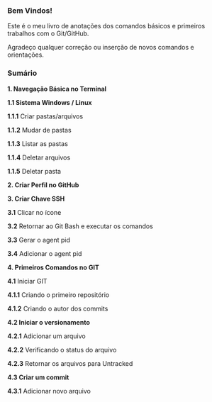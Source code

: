### Bem Vindos!

Este é o meu livro de anotações dos comandos básicos e primeiros trabalhos com o Git/GitHub.

Agradeço qualquer correção ou inserção de novos comandos e orientações.

### **Sumário**

**1. Navegação Básica no Terminal**

**1.1 Sistema Windows / Linux**

**1.1.1** Criar pastas/arquivos

**1.1.2** Mudar de pastas

**1.1.3** Listar as pastas

**1.1.4** Deletar arquivos

**1.1.5** Deletar pasta

**2. Criar Perfil no GitHub**

**3. Criar Chave SSH**

**3.1** Clicar no ícone 

**3.2** Retornar ao Git Bash e executar os comandos 

**3.3** Gerar o agent pid

**3.4** Adicionar o agent pid

**4. Primeiros Comandos no GIT**

**4.1** Iniciar GIT

**4.1.1** Criando o primeiro repositório

**4.1.2** Criando o autor dos commits

**4.2 Iniciar o versionamento**

**4.2.1** Adicionar um arquivo

**4.2.2** Verificando o status do arquivo

**4.2.3** Retornar os arquivos para Untracked

**4.3 Criar um commit**

**4.3.1** Adicionar novo arquivo











